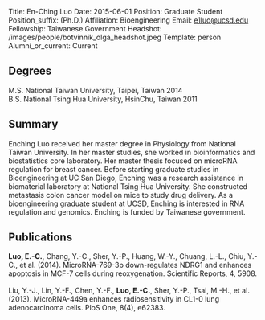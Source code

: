 Title: En-Ching Luo
Date: 2015-06-01
Position: Graduate Student
Position_suffix: (Ph.D.)
Affiliation: Bioengineering
Email: e1luo@ucsd.edu
Fellowship: Taiwanese Government
Headshot: /images/people/botvinnik_olga_headshot.jpeg
Template: person
Alumni_or_current: Current
<!-- Status: draft -->

## Degrees

M.S. National Taiwan University, Taipei, Taiwan 2014<br>
B.S. National Tsing Hua University, HsinChu, Taiwan 2011

## Summary

Enching Luo received her master degree in Physiology from National Taiwan University. In her master studies, she worked in bioinformatics and biostatistics core laboratory. Her master thesis focused on microRNA regulation for breast cancer. Before starting graduate studies in Bioengineering at UC San Diego, Enching was a research assistance in biomaterial laboratory at National Tsing Hua University. She constructed metastasis colon cancer model on mice to study drug delivery. As a bioengineering graduate student at UCSD, Enching is interested in RNA regulation and genomics. Enching is funded by Taiwanese government.

## Publications

**Luo, E.-C.**, Chang, Y.-C., Sher, Y.-P., Huang, W.-Y., Chuang, L.-L., Chiu, Y.-C., et al. (2014).  MicroRNA-769-3p down-regulates NDRG1 and enhances apoptosis in MCF-7 cells during reoxygenation. Scientific Reports, 4, 5908. <br>  
Liu, Y.-J., Lin, Y.-F., Chen, Y.-F., **Luo, E.-C.**, Sher, Y.-P., Tsai, M.-H., et al. (2013). MicroRNA-449a enhances radiosensitivity in CL1-0 lung adenocarcinoma cells. PloS One, 8(4), e62383. <br>
